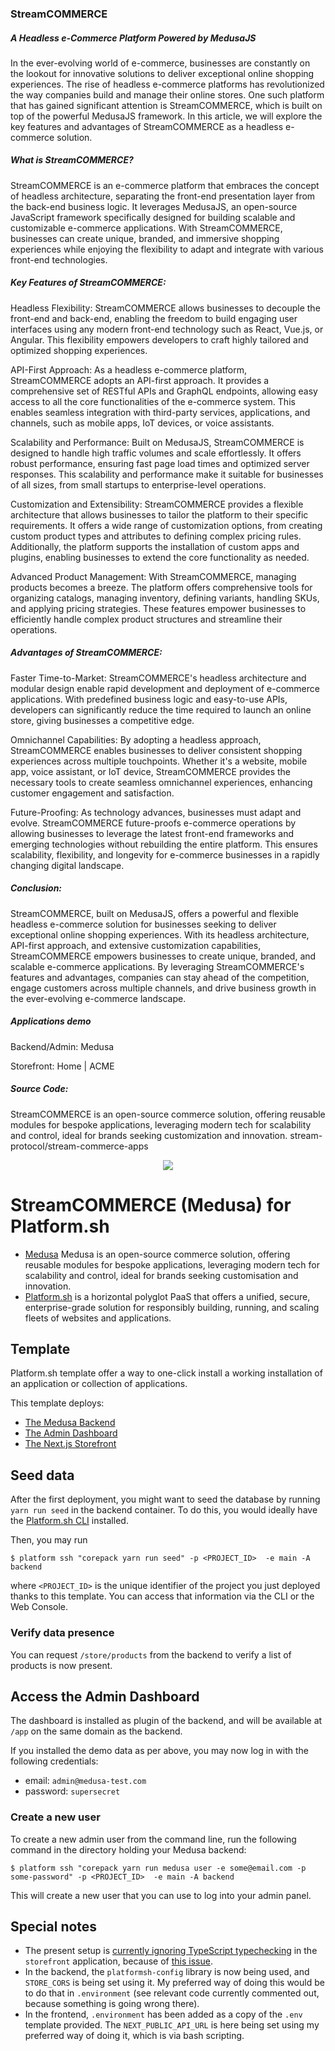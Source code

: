 
### StreamCOMMERCE
##### A Headless e-Commerce Platform Powered by MedusaJS

In the ever-evolving world of e-commerce, businesses are constantly on the lookout for innovative solutions to deliver exceptional online shopping experiences. The rise of headless e-commerce platforms has revolutionized the way companies build and manage their online stores. One such platform that has gained significant attention is StreamCOMMERCE, which is built on top of the powerful MedusaJS framework. In this article, we will explore the key features and advantages of StreamCOMMERCE as a headless e-commerce solution.

##### What is StreamCOMMERCE?
StreamCOMMERCE is an e-commerce platform that embraces the concept of headless architecture, separating the front-end presentation layer from the back-end business logic. It leverages MedusaJS, an open-source JavaScript framework specifically designed for building scalable and customizable e-commerce applications. With StreamCOMMERCE, businesses can create unique, branded, and immersive shopping experiences while enjoying the flexibility to adapt and integrate with various front-end technologies.

##### Key Features of StreamCOMMERCE:
Headless Flexibility: StreamCOMMERCE allows businesses to decouple the front-end and back-end, enabling the freedom to build engaging user interfaces using any modern front-end technology such as React, Vue.js, or Angular. This flexibility empowers developers to craft highly tailored and optimized shopping experiences.

API-First Approach: As a headless e-commerce platform, StreamCOMMERCE adopts an API-first approach. It provides a comprehensive set of RESTful APIs and GraphQL endpoints, allowing easy access to all the core functionalities of the e-commerce system. This enables seamless integration with third-party services, applications, and channels, such as mobile apps, IoT devices, or voice assistants.

Scalability and Performance: Built on MedusaJS, StreamCOMMERCE is designed to handle high traffic volumes and scale effortlessly. It offers robust performance, ensuring fast page load times and optimized server responses. This scalability and performance make it suitable for businesses of all sizes, from small startups to enterprise-level operations.

Customization and Extensibility: StreamCOMMERCE provides a flexible architecture that allows businesses to tailor the platform to their specific requirements. It offers a wide range of customization options, from creating custom product types and attributes to defining complex pricing rules. Additionally, the platform supports the installation of custom apps and plugins, enabling businesses to extend the core functionality as needed.

Advanced Product Management: With StreamCOMMERCE, managing products becomes a breeze. The platform offers comprehensive tools for organizing catalogs, managing inventory, defining variants, handling SKUs, and applying pricing strategies. These features empower businesses to efficiently handle complex product structures and streamline their operations.

##### Advantages of StreamCOMMERCE:
Faster Time-to-Market: StreamCOMMERCE's headless architecture and modular design enable rapid development and deployment of e-commerce applications. With predefined business logic and easy-to-use APIs, developers can significantly reduce the time required to launch an online store, giving businesses a competitive edge.

Omnichannel Capabilities: By adopting a headless approach, StreamCOMMERCE enables businesses to deliver consistent shopping experiences across multiple touchpoints. Whether it's a website, mobile app, voice assistant, or IoT device, StreamCOMMERCE provides the necessary tools to create seamless omnichannel experiences, enhancing customer engagement and satisfaction.

Future-Proofing: As technology advances, businesses must adapt and evolve. StreamCOMMERCE future-proofs e-commerce operations by allowing businesses to leverage the latest front-end frameworks and emerging technologies without rebuilding the entire platform. This ensures scalability, flexibility, and longevity for e-commerce businesses in a rapidly changing digital landscape.

##### Conclusion:
StreamCOMMERCE, built on MedusaJS, offers a powerful and flexible headless e-commerce solution for businesses seeking to deliver exceptional online shopping experiences. With its headless architecture, API-first approach, and extensive customization capabilities, StreamCOMMERCE empowers businesses to create unique, branded, and scalable e-commerce applications. By leveraging StreamCOMMERCE's features and advantages, companies can stay ahead of the competition, engage customers across multiple channels, and drive business growth in the ever-evolving e-commerce landscape.

##### Applications demo
Backend/Admin: Medusa 

Storefront: Home | ACME 

##### Source Code:
StreamCOMMERCE is an open-source commerce solution, offering reusable modules for bespoke applications, leveraging modern tech for scalability and control, ideal for brands seeking customization and innovation. stream-protocol/stream-commerce-apps 


<p align="center">
<a href="https://console.platform.sh/projects/create-project/?template=https://github.com/platformista/medusa/blob/main/template-definition.yaml&utm_campaign=deploy_on_platform?utm_medium=button&utm_source=affiliate_links&utm_content=https://github.com/platformista/medusa/blob/main/template-definition.yaml" target="_blank" title="Deploy with Platform.sh"><img src="https://platform.sh/images/deploy/deploy-button-lg-blue.svg"></a>
</p>

# StreamCOMMERCE (Medusa) for Platform.sh

- [Medusa](https://medusajs.com) Medusa is an open-source commerce solution, offering reusable modules for bespoke applications, leveraging modern tech for scalability and control, ideal for brands seeking customisation and innovation.
- [Platform.sh](https://platform.sh) is a horizontal polyglot PaaS that offers a unified, secure, enterprise-grade solution for responsibly building, running, and scaling fleets of websites and applications.

## Template

Platform.sh template offer a way to one-click install a working installation of an application or collection of applications. 

This template deploys:

- [The Medusa Backend](https://docs.medusajs.com/development/backend/install)
- [The Admin Dashboard](https://docs.medusajs.com/admin/quickstart)
- [The Next.js Storefront](https://docs.medusajs.com/starters/nextjs-medusa-starter)

## Seed data

After the first deployment, you might want to seed the database by running `yarn run seed` in the backend container.
To do this, you would ideally have the [Platform.sh CLI](https://github.com/platformsh/cli) installed. 

Then, you may run

```shell
$ platform ssh "corepack yarn run seed" -p <PROJECT_ID>  -e main -A backend
```

where `<PROJECT_ID>` is the unique identifier of the project you just deployed thanks to this template. You can access that information via the CLI or the Web Console. 

### Verify data presence

You can request `/store/products` from the backend to verify a list of products is now present.

## Access the Admin Dashboard

The dashboard is installed as plugin of the backend, and will be available at `/app` on the same domain as the backend.

If you installed the demo data as per above, you may now log in with the following credentials:

- email: `admin@medusa-test.com`
- password: `supersecret`

### Create a new user

To create a new admin user from the command line, run the following command in the directory holding your Medusa backend:

```shell
$ platform ssh "corepack yarn run medusa user -e some@email.com -p some-password" -p <PROJECT_ID>  -e main -A backend
```

This will create a new user that you can use to log into your admin panel.

## Special notes

- The present setup is [currently ignoring TypeScript typechecking](/blob/main/storefront/next.config.js#L10-L16) in the `storefront` application, because of [this issue](https://github.com/medusajs/medusa/issues/4060).
- In the backend, the `platformsh-config` library is now being used, and `STORE_CORS` is being set using it. My preferred way of doing this would be to do that in `.environment` (see relevant code currently commented out, because something is going wrong there).
- In the frontend, `.environment` has been added as a copy of the `.env` template provided. The `NEXT_PUBLIC_API_URL` is here being set using my preferred way of doing it, which is via bash scripting.
